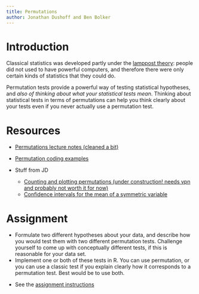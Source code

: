 ```yaml
---
title: Permutations
author: Jonathan Dushoff and Ben Bolker
---
```


Introduction
============

Classical statistics was developed partly under the [lamppost
theory](../tips/lamppost_theory.html): people did not used to have
powerful computers, and therefore there were only certain kinds of
statistics that they could do.

Permutation tests provide a powerful way of testing statistical
hypotheses, and *also of thinking about what your statistical tests
mean*. Thinking about statistical tests in terms of permutations can
help you think clearly about your tests even if you never actually use a
permutation test.

Resources
=========

-   [Permutations lecture notes (cleaned a bit)](../lectures/Permutations_overview.notes.html)
-   [Permutation coding examples](../lectures/permutation_examples.notes.html)

-   Stuff from JD
    -   [Counting and plotting permutations (under construction! needs vpn and probably not worth it for now)](http://lalashan.mcmaster.ca/theobio/math/index.php/Permutation_tests)
    -   [Confidence intervals for the mean of a symmetric
        variable](../tips/permmean.pdf)

Assignment
==========

-   Formulate two different hypotheses about your data, and describe how
    you would test them with two different permutation tests. Challenge
    yourself to come up with conceptually different tests, if this is
    reasonable for your data set.
-   Implement one or both of these tests in R. You can use permutation,
    or you can use a classic test if you explain clearly how it
    corresponds to a permutation test. Best would be to use both.

* See the [assignment instructions](../admin/assignments.html)
